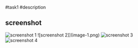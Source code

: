 #task1
#description

## screenshot

![screenshot 1](image.png)
![screenshot 2]](image-1.png)
![screenshot 3](image-2.png)
![screenshot 4](image-3.png)
